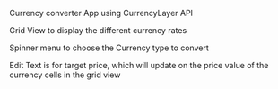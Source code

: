 Currency converter App using  CurrencyLayer API

Grid View to display the different currency rates

Spinner menu to  choose the Currency type to convert

Edit Text is for target price, which will update on the price value of the currency cells in the grid view
